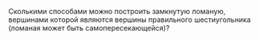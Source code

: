Сколькими способами можно построить замкнутую ломаную, вершинами которой являются вершины правильного шестиугольника (ломаная может быть самопересекающейся)?